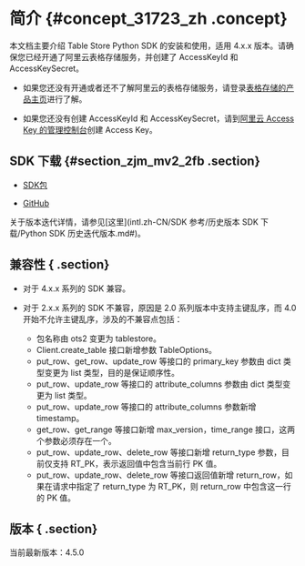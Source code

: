# 简介 {#concept_31723_zh .concept}

本文档主要介绍 Table Store Python SDK 的安装和使用，适用 4.x.x 版本。请确保您已经开通了阿里云表格存储服务，并创建了 AccessKeyId 和 AccessKeySecret。

-   如果您还没有开通或者还不了解阿里云的表格存储服务，请登录[表格存储的产品主页](https://www.alibabacloud.com/product/table-store)进行了解。

-   如果您还没有创建 AccessKeyId 和 AccessKeySecret，请到[阿里云 Access Key 的管理控制台](https://ak-console.aliyun.com/#/accesskey)创建 Access Key。


## SDK 下载 {#section_zjm_mv2_2fb .section}

-    [SDK包](http://docs-aliyun.cn-hangzhou.oss.aliyun-inc.com/assets/attach/27352/cn_zh/1526039079957/aliyun-tablestore-python-sdk-4.3.7.tar.gz) 

-    [GitHub](https://github.com/aliyun/aliyun-tablestore-python-sdk) 


关于版本迭代详情，请参见[这里](intl.zh-CN/SDK 参考/历史版本 SDK 下载/Python SDK 历史迭代版本.md#)。

## 兼容性 { .section}

-   对于 4.x.x 系列的 SDK 兼容。

-   对于 2.x.x 系列的 SDK 不兼容，原因是 2.0 系列版本中支持主键乱序，而 4.0 开始不允许主键乱序，涉及的不兼容点包括：

    -   包名称由 ots2 变更为 tablestore。
    -   Client.create\_table 接口新增参数 TableOptions。
    -   put\_row、get\_row、update\_row 等接口的 primary\_key 参数由 dict 类型变更为 list 类型，目的是保证顺序性。
    -   put\_row、update\_row 等接口的 attribute\_columns 参数由 dict 类型变更为 list 类型。
    -   put\_row、update\_row 等接口的 attribute\_columns 参数新增 timestamp。
    -   get\_row、get\_range 等接口新增 max\_version，time\_range 接口，这两个参数必须存在一个。
    -   put\_row、update\_row、delete\_row 等接口新增 return\_type 参数，目前仅支持 RT\_PK，表示返回值中包含当前行 PK 值。
    -   put\_row、update\_row、delete\_row 等接口返回值新增 return\_row，如果在请求中指定了 return\_type 为 RT\_PK，则 return\_row 中包含这一行的 PK 值。

## 版本 { .section}

当前最新版本：4.5.0

